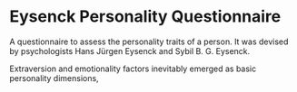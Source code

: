 # Eysenck Personality Questionnaire

A questionnaire to assess the personality traits of a person. It was devised by psychologists Hans Jürgen Eysenck and Sybil B. G. Eysenck.

Extraversion and emotionality factors inevitably emerged as basic personality dimensions,